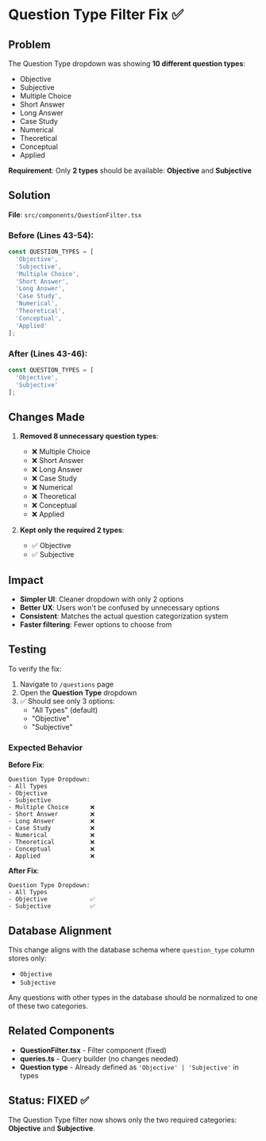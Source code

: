 # Question Type Filter Fix ✅

## Problem

The Question Type dropdown was showing **10 different question types**:
- Objective
- Subjective
- Multiple Choice
- Short Answer
- Long Answer
- Case Study
- Numerical
- Theoretical
- Conceptual
- Applied

**Requirement**: Only **2 types** should be available: **Objective** and **Subjective**

## Solution

**File**: `src/components/QuestionFilter.tsx`

### Before (Lines 43-54):
```typescript
const QUESTION_TYPES = [
  'Objective',
  'Subjective',
  'Multiple Choice',
  'Short Answer',
  'Long Answer',
  'Case Study',
  'Numerical',
  'Theoretical',
  'Conceptual',
  'Applied'
];
```

### After (Lines 43-46):
```typescript
const QUESTION_TYPES = [
  'Objective',
  'Subjective'
];
```

## Changes Made

1. **Removed 8 unnecessary question types**:
   - ❌ Multiple Choice
   - ❌ Short Answer
   - ❌ Long Answer
   - ❌ Case Study
   - ❌ Numerical
   - ❌ Theoretical
   - ❌ Conceptual
   - ❌ Applied

2. **Kept only the required 2 types**:
   - ✅ Objective
   - ✅ Subjective

## Impact

- **Simpler UI**: Cleaner dropdown with only 2 options
- **Better UX**: Users won't be confused by unnecessary options
- **Consistent**: Matches the actual question categorization system
- **Faster filtering**: Fewer options to choose from

## Testing

To verify the fix:

1. Navigate to `/questions` page
2. Open the **Question Type** dropdown
3. ✅ Should see only 3 options:
   - "All Types" (default)
   - "Objective"
   - "Subjective"

### Expected Behavior

**Before Fix**:
```
Question Type Dropdown:
- All Types
- Objective
- Subjective
- Multiple Choice      ❌
- Short Answer         ❌
- Long Answer          ❌
- Case Study           ❌
- Numerical            ❌
- Theoretical          ❌
- Conceptual           ❌
- Applied              ❌
```

**After Fix**:
```
Question Type Dropdown:
- All Types
- Objective            ✅
- Subjective           ✅
```

## Database Alignment

This change aligns with the database schema where `question_type` column stores only:
- `Objective`
- `Subjective`

Any questions with other types in the database should be normalized to one of these two categories.

## Related Components

- **QuestionFilter.tsx** - Filter component (fixed)
- **queries.ts** - Query builder (no changes needed)
- **Question type** - Already defined as `'Objective' | 'Subjective'` in types

## Status: FIXED ✅

The Question Type filter now shows only the two required categories: **Objective** and **Subjective**.
